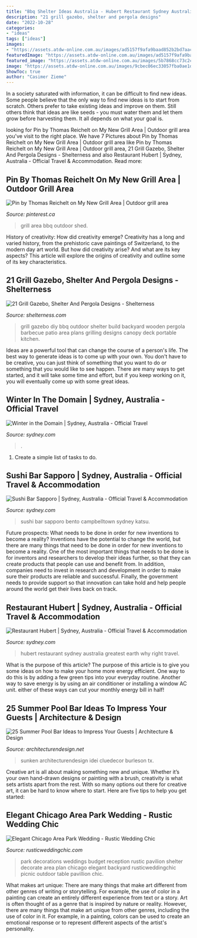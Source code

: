 ```yaml
---
title: "Bbq Shelter Ideas Australia - Hubert Restaurant Sydney Australia Greatest Earth Why Right Travel"
description: "21 grill gazebo, shelter and pergola designs"
date: "2022-10-28"
categories:
- "ideas"
tags: ["ideas"]
images:
- "https://assets.atdw-online.com.au/images/ad5157f9afa9baad852b2bd7aac1647f.jpeg?rect=0"
featuredImage: "https://assets.atdw-online.com.au/images/ad5157f9afa9baad852b2bd7aac1647f.jpeg?rect=0"
featured_image: "https://assets.atdw-online.com.au/images/5b7868cc73c2c79c42d21772dc9abc7a.jpeg?rect=128,0,2048,1536&amp;w=745&amp;h=559&amp;&amp;rot=360"
image: "https://assets.atdw-online.com.au/images/9cbec06ec33057fba0ae1d9069d8ca9a.jpeg?rect=278"
ShowToc: true
author: "Casimer Zieme"
---
```



In a society saturated with information, it can be difficult to find new ideas. Some people believe that the only way to find new ideas is to start from scratch. Others prefer to take existing ideas and improve on them. Still others think that ideas are like seeds - you must water them and let them grow before harvesting them. It all depends on what your goal is.

	

		
looking for Pin by Thomas Reichelt on My New Grill Area | Outdoor grill area you've visit to the right place. We have 7 Pictures about Pin by Thomas Reichelt on My New Grill Area | Outdoor grill area like Pin by Thomas Reichelt on My New Grill Area | Outdoor grill area, 21 Grill Gazebo, Shelter And Pergola Designs - Shelterness and also Restaurant Hubert | Sydney, Australia - Official Travel &amp; Accommodation. Read more:
		
    
## Pin By Thomas Reichelt On My New Grill Area | Outdoor Grill Area

<img loading=lazy src="https://i.pinimg.com/736x/71/66/cb/7166cb7ff792ba71eaa1a5e10b6c7b3a--grill-area.jpg" onerror="this.onerror=null;this.src='https://tse2.mm.bing.net/th?id=OIP.nHO7yZGFdeHY3T9m4tMb9wHaFj&amp;pid=15.1';" alt="Pin by Thomas Reichelt on My New Grill Area | Outdoor grill area">

_Source: pinterest.ca_

>grill area bbq outdoor shed. 

	

History of creativity: How did creativity emerge?
Creativity has a long and varied history, from the prehistoric cave paintings of Switzerland, to the modern day art world. But how did creativity arise? And what are its key aspects? This article will explore the origins of creativity and outline some of its key characteristics.

    
## 21 Grill Gazebo, Shelter And Pergola Designs - Shelterness

<img loading=lazy src="https://i.shelterness.com/2016/08/21-wooden-grill-cover-to-use-climbing-plants-on-its-sides.jpg" onerror="this.onerror=null;this.src='https://tse1.mm.bing.net/th?id=OIP.xhf0XhVWD2zoYMVGzhSDRAHaMW&amp;pid=15.1';" alt="21 Grill Gazebo, Shelter And Pergola Designs - Shelterness">

_Source: shelterness.com_

>grill gazebo diy bbq outdoor shelter build backyard wooden pergola barbecue patio area plans grilling designs canopy deck portable kitchen. 

	

Ideas are a powerful tool that can change the course of a person's life. The best way to generate ideas is to come up with your own. You don't have to be creative, you can just think of something that you want to do or something that you would like to see happen. There are many ways to get started, and it will take some time and effort, but if you keep working on it, you will eventually come up with some great ideas.

    
## Winter In The Domain | Sydney, Australia - Official Travel

<img loading=lazy src="https://assets.atdw-online.com.au/images/9cbec06ec33057fba0ae1d9069d8ca9a.jpeg?rect=278" onerror="this.onerror=null;this.src='https://tse1.mm.bing.net/th?id=OIP.lWzAO3Kjt2fx04fCr9lDxgHaE7&amp;pid=15.1';" alt="Winter in the Domain | Sydney, Australia - Official Travel">

_Source: sydney.com_

>. 

	

1. Create a simple list of tasks to do.

    
## Sushi Bar Sapporo | Sydney, Australia - Official Travel &amp; Accommodation

<img loading=lazy src="https://assets.atdw-online.com.au/images/ad5157f9afa9baad852b2bd7aac1647f.jpeg?rect=0" onerror="this.onerror=null;this.src='https://tse1.mm.bing.net/th?id=OIP.rWGWu5_uOdV2uVIec7GlAwHaFj&amp;pid=15.1';" alt="Sushi Bar Sapporo | Sydney, Australia - Official Travel &amp; Accommodation">

_Source: sydney.com_

>sushi bar sapporo bento campbelltown sydney katsu. 

	

Future prospects: What needs to be done in order for new inventions to become a reality?
Inventions have the potential to change the world, but there are many things that need to be done in order for new inventions to become a reality. One of the most important things that needs to be done is for inventors and researchers to develop their ideas further, so that they can create products that people can use and benefit from. In addition, companies need to invest in research and development in order to make sure their products are reliable and successful. Finally, the government needs to provide support so that innovation can take hold and help people around the world get their lives back on track.

    
## Restaurant Hubert | Sydney, Australia - Official Travel &amp; Accommodation

<img loading=lazy src="https://assets.atdw-online.com.au/images/5b7868cc73c2c79c42d21772dc9abc7a.jpeg?rect=128,0,2048,1536&amp;w=745&amp;h=559&amp;&amp;rot=360" onerror="this.onerror=null;this.src='https://tse3.mm.bing.net/th?id=OIP.JR5H1pL7l6NEnH_dEs6TdgHaFj&amp;pid=15.1';" alt="Restaurant Hubert | Sydney, Australia - Official Travel &amp; Accommodation">

_Source: sydney.com_

>hubert restaurant sydney australia greatest earth why right travel. 

	

What is the purpose of this article?
The purpose of this article is to give you some ideas on how to make your home more energy efficient. One way to do this is by adding a few green tips into your everyday routine. Another way to save energy is by using an air conditioner or installing a window AC unit. either of these ways can cut your monthly energy bill in half!

    
## 25 Summer Pool Bar Ideas To Impress Your Guests | Architecture &amp; Design

<img loading=lazy src="https://cdn.architecturendesign.net/wp-content/uploads/2014/09/Summer-Pool-Bar-Ideas-9.jpg" onerror="this.onerror=null;this.src='https://tse2.mm.bing.net/th?id=OIP.I5BBckAhy8kKXDGKK5rqOgHaE6&amp;pid=15.1';" alt="25 Summer Pool Bar Ideas to Impress Your Guests | Architecture &amp; Design">

_Source: architecturendesign.net_

>sunken architecturendesign idei cluedecor burleson tx. 

	

Creative art is all about making something new and unique. Whether it’s your own hand-drawn designs or painting with a brush, creativity is what sets artists apart from the rest. With so many options out there for creative art, it can be hard to know where to start. Here are five tips to help you get started: 

    
## Elegant Chicago Area Park Wedding - Rustic Wedding Chic

<img loading=lazy src="http://rusticweddingchic.com/wp-content/uploads/2015/01/Herron_Sell_Jordan_Weiland_Photography_Reception19_low-590x394.jpg" onerror="this.onerror=null;this.src='https://tse2.mm.bing.net/th?id=OIP.wtRvFoaQf-RGxzM68euPxwHaE8&amp;pid=15.1';" alt="Elegant Chicago Area Park Wedding - Rustic Wedding Chic">

_Source: rusticweddingchic.com_

>park decorations weddings budget reception rustic pavilion shelter decorate area plan chicago elegant backyard rusticweddingchic picnic outdoor table pavillion chic. 

	

What makes art unique: There are many things that make art different from other genres of writing or storytelling. For example, the use of color in a painting can create an entirely different experience from text or a story.
Art is often thought of as a genre that is inspired by nature or reality. However, there are many things that make art unique from other genres, including the use of color in it. For example, in a painting, colors can be used to create an emotional response or to represent different aspects of the artist's personality.

